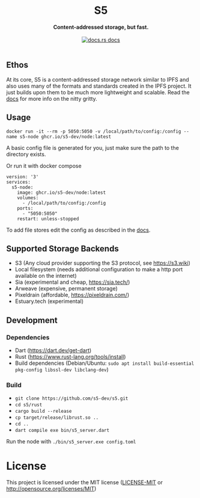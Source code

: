 <h1 align="center">S5</h1>
<div align="center">
 <strong>
   Content-addressed storage, but fast.
 </strong>
</div>

<br />
<div align="center">
  <!-- docs.sfive.net docs -->
  <a href="https://docs.sfive.net/">
    <img src="https://img.shields.io/badge/docs-latest-blue.svg?style=flat-square"
      alt="docs.rs docs" />
  </a>
</div>
</br>

## Ethos

At its core, S5 is a content-addressed storage network similar to IPFS and also uses many of the formats and standards created in the IPFS project. It just builds upon them to be much more lightweight and scalable. Read the [docs](https://docs.sfive.net) for more info on the nitty gritty.

## Usage

`docker run -it --rm -p 5050:5050 -v /local/path/to/config:/config --name s5-node ghcr.io/s5-dev/node:latest`

A basic config file is generated for you, just make sure the path to the directory exists.

Or run it with docker compose
```docker
version: '3'
services:
  s5-node:
    image: ghcr.io/s5-dev/node:latest
    volumes:
      - /local/path/to/config:/config
    ports:
      - "5050:5050"
    restart: unless-stopped
```
To add file stores edit the config as described in the [docs](https://docs.sfive.net).

## Supported Storage Backends

- S3 (Any cloud provider supporting the S3 protocol, see https://s3.wiki)
- Local filesystem (needs additional configuration to make a http port available on the internet)
- Sia (experimental and cheap, https://sia.tech/)
- Arweave (expensive, permanent storage)
- Pixeldrain (affordable, https://pixeldrain.com/)
- Estuary.tech (experimental)

## Development

### Dependencies

- Dart (https://dart.dev/get-dart)
- Rust (https://www.rust-lang.org/tools/install)
- Build dependencies (Debian/Ubuntu: `sudo apt install build-essential pkg-config libssl-dev libclang-dev`)

### Build

- `git clone https://github.com/s5-dev/s5.git`
- `cd s5/rust`
- `cargo build --release`
- `cp target/release/librust.so ..`
- `cd ..`
- `dart compile exe bin/s5_server.dart`

Run the node with `./bin/s5_server.exe config.toml`

# License

This project is licensed under the MIT license ([LICENSE-MIT](LICENSE) or http://opensource.org/licenses/MIT)
